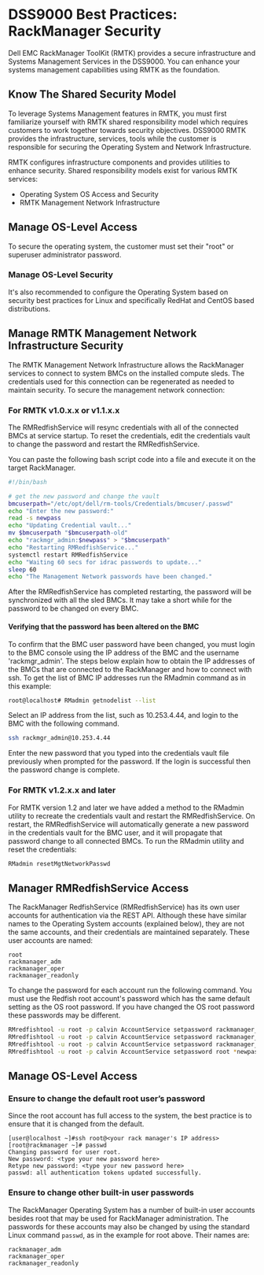 # DSS9000 Best Practices: RackManager Security
Dell EMC RackManager ToolKit (RMTK) provides a secure infrastructure and Systems Management Services in the DSS9000.
You can enhance your systems management capabilities using RMTK as the foundation.

## Know The Shared Security Model 
To leverage Systems Management features in RMTK, you must first familiarize yourself with RMTK shared responsibility model which requires customers to work together towards security objectives.
DSS9000 RMTK provides the infrastructure, services, tools while the customer is responsible for securing the Operating System and Network Infrastructure.

RMTK configures infrastructure components and provides utilities to enhance security.
Shared responsibility models exist for various RMTK services:
* Operating System OS Access and Security
* RMTK Management Network Infrastructure

## Manage OS-Level Access
To secure the operating system, the customer must set their "root" or superuser administrator password.
### Manage OS-Level Security
It's also recommended to configure the Operating System based on security best practices for Linux and specifically RedHat and CentOS based distributions.

## Manage RMTK Management Network Infrastructure Security
The RMTK Management Network Infrastructure allows the RackManager services to connect to system BMCs on the installed compute sleds.  The credentials used for this connection can be regenerated as needed to maintain security.
To secure the management network connection:
### For RMTK v1.0.x.x or v1.1.x.x
The RMRedfishService will resync credentials with all of the connected BMCs at service startup. To reset the credentials, edit the credentials vault to change the password and restart the RMRedfishService.

You can paste the following bash script code into a file and execute it on the target RackManager.

```bash
#!/bin/bash

# get the new password and change the vault
bmcuserpath="/etc/opt/dell/rm-tools/Credentials/bmcuser/.passwd"
echo "Enter the new password:"
read -s newpass
echo "Updating Credential vault..."
mv $bmcuserpath "$bmcuserpath-old"
echo "rackmgr_admin:$newpass" > "$bmcuserpath"
echo "Restarting RMRedfishService..."
systemctl restart RMRedfishService
echo "Waiting 60 secs for idrac passwords to update..."
sleep 60
echo "The Management Network passwords have been changed."
```
After the RMRedfishService has completed restarting, the password will be synchronized with all the sled BMCs. It may take a short while for the password to be changed on every BMC.

#### Verifying that the password has been altered on the BMC
To confirm that the BMC user password have been changed, you must login to the BMC console using the IP address of the BMC and the username 'rackmgr_admin'.  The steps below explain how to obtain the IP addresses of the BMCs that are connected to the RackManager and how to connect with ssh.
To get the list of BMC IP addresses run the RMadmin command as in this example:
```bash
root@localhost# RMadmin getnodelist --list
```
Select an IP address from the list, such as 10.253.4.44, and login to the BMC with the following command.
```bash
ssh rackmgr_admin@10.253.4.44
```
Enter the new password that you typed into the credentials vault file previously when prompted for the password. If the login is successful then the password change is complete.


### For RMTK v1.2.x.x and later
For RMTK version 1.2 and later we have added a method to the RMadmin utility to recreate the credentials vault and restart the RMRedfishService. On restart, the RMRedfishService will automatically generate a new password in the credentials vault for the BMC user, and it will propagate that password change to all connected BMCs. To run the RMadmin utility and reset the credentials:
```bash
RMadmin resetMgtNetworkPasswd
```

## Manager RMRedfishService Access
The RackManager RedfishService (RMRedfishService) has its own user accounts for authentication via the REST API.  Although these have similar names to the Operating System accounts (explained below), they are not the same accounts, and their credentials are maintained separately. These user accounts are named: 
```
root
rackmanager_adm
rackmanager_oper
rackmanager_readonly
```
To change the password for each account run the following command.  You must use the Redfish root account's password which has the same default setting as the OS root password.  If you have changed the OS root password these passwords may be different.
```bash
RMredfishtool -u root -p calvin AccountService setpassword rackmanager_adm *newpasswd*
RMredfishtool -u root -p calvin AccountService setpassword rackmanager_oper *newpasswd*
RMredfishtool -u root -p calvin AccountService setpassword rackmanager_readonly *newpasswd*
RMredfishtool -u root -p calvin AccountService setpassword root *newpasswd*
```

## Manage OS-Level Access
### Ensure to change the default root user’s password
Since the root account has full access to the system, the best practice is to ensure that it is changed from the default. 
```
[user@localhost ~]#ssh root@<your rack manager's IP address>
[root@rackmanager ~]# passwd
Changing password for user root.
New password: <type your new password here>
Retype new password: <type your new password here>
passwd: all authentication tokens updated successfully.
```
### Ensure to change other built-in user passwords
The RackManager Operating System has a number of built-in user accounts besides root that may be used for RackManager administration. The passwords for these accounts may also be changed by using the standard Linux command `passwd`, as in the example for root above.
Their names are: 
```
rackmanager_adm
rackmanager_oper
rackmanager_readonly
```


